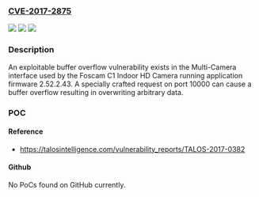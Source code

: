 ### [CVE-2017-2875](https://cve.mitre.org/cgi-bin/cvename.cgi?name=CVE-2017-2875)
![](https://img.shields.io/static/v1?label=Product&message=Foscam%20C1%20Indoor%20HD%20Camera&color=blue)
![](https://img.shields.io/static/v1?label=Version&message=n%2Fa&color=blue)
![](https://img.shields.io/static/v1?label=Vulnerability&message=Buffer%20Overflow&color=brighgreen)

### Description

An exploitable buffer overflow vulnerability exists in the Multi-Camera interface used by the Foscam C1 Indoor HD Camera running application firmware 2.52.2.43. A specially crafted request on port 10000 can cause a buffer overflow resulting in overwriting arbitrary data.

### POC

#### Reference
- https://talosintelligence.com/vulnerability_reports/TALOS-2017-0382

#### Github
No PoCs found on GitHub currently.


